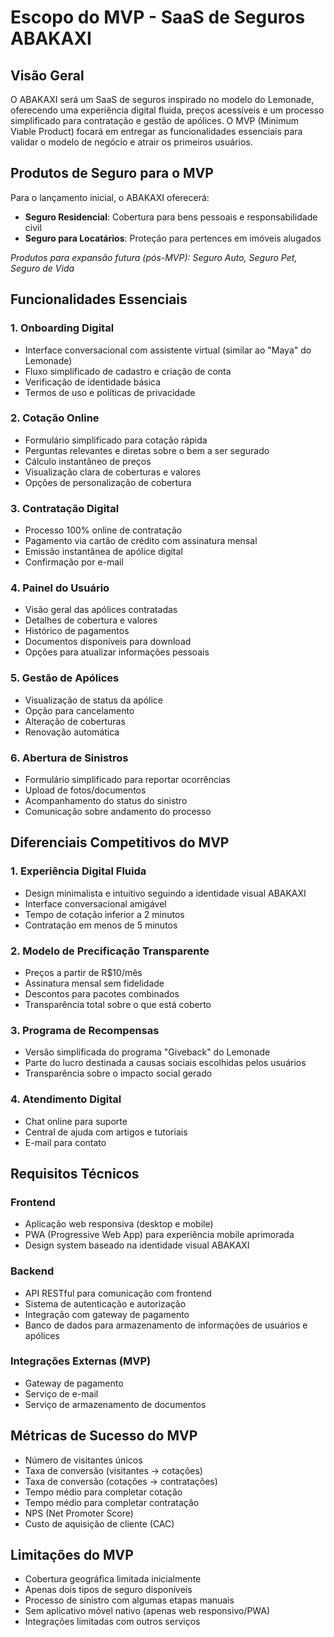 # Escopo do MVP - SaaS de Seguros ABAKAXI

## Visão Geral
O ABAKAXI será um SaaS de seguros inspirado no modelo do Lemonade, oferecendo uma experiência digital fluida, preços acessíveis e um processo simplificado para contratação e gestão de apólices. O MVP (Minimum Viable Product) focará em entregar as funcionalidades essenciais para validar o modelo de negócio e atrair os primeiros usuários.

## Produtos de Seguro para o MVP
Para o lançamento inicial, o ABAKAXI oferecerá:
- **Seguro Residencial**: Cobertura para bens pessoais e responsabilidade civil
- **Seguro para Locatários**: Proteção para pertences em imóveis alugados

*Produtos para expansão futura (pós-MVP): Seguro Auto, Seguro Pet, Seguro de Vida*

## Funcionalidades Essenciais

### 1. Onboarding Digital
- Interface conversacional com assistente virtual (similar ao "Maya" do Lemonade)
- Fluxo simplificado de cadastro e criação de conta
- Verificação de identidade básica
- Termos de uso e políticas de privacidade

### 2. Cotação Online
- Formulário simplificado para cotação rápida
- Perguntas relevantes e diretas sobre o bem a ser segurado
- Cálculo instantâneo de preços
- Visualização clara de coberturas e valores
- Opções de personalização de cobertura

### 3. Contratação Digital
- Processo 100% online de contratação
- Pagamento via cartão de crédito com assinatura mensal
- Emissão instantânea de apólice digital
- Confirmação por e-mail

### 4. Painel do Usuário
- Visão geral das apólices contratadas
- Detalhes de cobertura e valores
- Histórico de pagamentos
- Documentos disponíveis para download
- Opções para atualizar informações pessoais

### 5. Gestão de Apólices
- Visualização de status da apólice
- Opção para cancelamento
- Alteração de coberturas
- Renovação automática

### 6. Abertura de Sinistros
- Formulário simplificado para reportar ocorrências
- Upload de fotos/documentos
- Acompanhamento do status do sinistro
- Comunicação sobre andamento do processo

## Diferenciais Competitivos do MVP

### 1. Experiência Digital Fluida
- Design minimalista e intuitivo seguindo a identidade visual ABAKAXI
- Interface conversacional amigável
- Tempo de cotação inferior a 2 minutos
- Contratação em menos de 5 minutos

### 2. Modelo de Precificação Transparente
- Preços a partir de R$10/mês
- Assinatura mensal sem fidelidade
- Descontos para pacotes combinados
- Transparência total sobre o que está coberto

### 3. Programa de Recompensas
- Versão simplificada do programa "Giveback" do Lemonade
- Parte do lucro destinada a causas sociais escolhidas pelos usuários
- Transparência sobre o impacto social gerado

### 4. Atendimento Digital
- Chat online para suporte
- Central de ajuda com artigos e tutoriais
- E-mail para contato

## Requisitos Técnicos

### Frontend
- Aplicação web responsiva (desktop e mobile)
- PWA (Progressive Web App) para experiência mobile aprimorada
- Design system baseado na identidade visual ABAKAXI

### Backend
- API RESTful para comunicação com frontend
- Sistema de autenticação e autorização
- Integração com gateway de pagamento
- Banco de dados para armazenamento de informações de usuários e apólices

### Integrações Externas (MVP)
- Gateway de pagamento
- Serviço de e-mail
- Serviço de armazenamento de documentos

## Métricas de Sucesso do MVP
- Número de visitantes únicos
- Taxa de conversão (visitantes → cotações)
- Taxa de conversão (cotações → contratações)
- Tempo médio para completar cotação
- Tempo médio para completar contratação
- NPS (Net Promoter Score)
- Custo de aquisição de cliente (CAC)

## Limitações do MVP
- Cobertura geográfica limitada inicialmente
- Apenas dois tipos de seguro disponíveis
- Processo de sinistro com algumas etapas manuais
- Sem aplicativo móvel nativo (apenas web responsivo/PWA)
- Integrações limitadas com outros serviços
